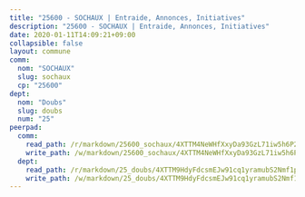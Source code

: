 ```yaml
---
title: "25600 - SOCHAUX | Entraide, Annonces, Initiatives"
description: "25600 - SOCHAUX | Entraide, Annonces, Initiatives"
date: 2020-01-11T14:09:21+09:00
collapsible: false
layout: commune
comm:
  nom: "SOCHAUX"
  slug: sochaux
  cp: "25600"
dept:
  nom: "Doubs"
  slug: doubs
  num: "25"
peerpad:
  comm:
    read_path: /r/markdown/25600_sochaux/4XTTM4NeWHfXxyDa93GzL71iw5h6P2RTR8JDwCuWW6ELj3a5E
    write_path: /w/markdown/25600_sochaux/4XTTM4NeWHfXxyDa93GzL71iw5h6P2RTR8JDwCuWW6ELj3a5E-K3TgUsiuq4PWqRXTxnMvFPy9Jryxpyr4QNMfWGSsRpceSocCQj2RTv3PxVXKAt2MZ3HD34inHw4VJFniR2WWWYvmfAAYGMAJEtKsTSKre5pvv1fpixRxAtv6zC6VaKQscJEx53Xe
  dept:
    read_path: /r/markdown/25_doubs/4XTTM9HdyFdcsmEJw91cq1yramubS2Nmf1ps2s84xcMxY74Zv
    write_path: /w/markdown/25_doubs/4XTTM9HdyFdcsmEJw91cq1yramubS2Nmf1ps2s84xcMxY74Zv-K3TgURza6A4QY75MscA2g52nUX9tjMQaHW9mgBSgyRKNNp3M6gkaXA9iDDtpbSx22mTSZbQLYS1izbwsznz8e9u5BERCmGKxZ379xV2nAaDe1bGyxrjytc7G1EcbGtknRFYQ1Lxp
---
```


